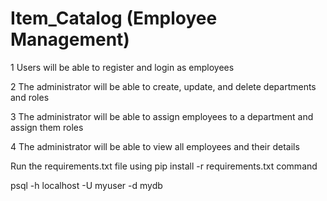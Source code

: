 # Item_Catalog (Employee Management)

1 Users will be able to register and login as employees

2 The administrator will be able to create, update, and delete departments and roles

3 The administrator will be able to assign employees to a department and assign them roles

4 The administrator will be able to view all employees and their details

Run the requirements.txt file using pip install -r requirements.txt command

psql -h localhost -U myuser -d mydb
